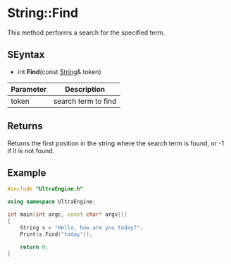 # String::Find #
This method performs a search for the specified term.

## SEyntax ##
- int **Find**(const [String](String.md)& token)

| Parameter | Description |
| --- | --- |
| token | search term to find |

## Returns ##
Returns the first position in the string where the search term is found, or -1 if it is not found.

## Example ##
```c++
#include "UltraEngine.h"

using namespace UltraEngine;

int main(int argc, const char* argv[])
{
    String s = "Hello, how are you today?";
    Print(s.Find("today"));

    return 0;
}
```
